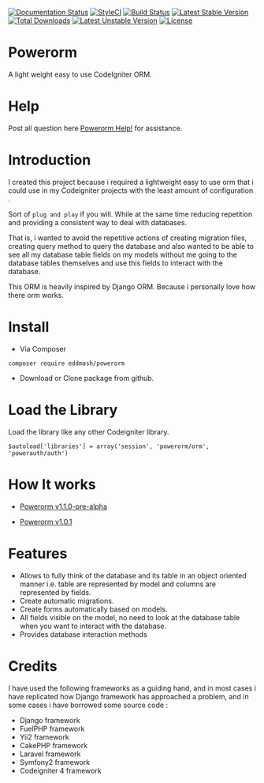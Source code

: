 [![Documentation Status](https://readthedocs.org/projects/powerorm/badge/?version=gh-pages)](http://powerorm.readthedocs.io/en/gh-pages/?badge=gh-pages)
[![StyleCI](https://styleci.io/repos/50822043/shield?style=flat)](https://styleci.io/repos/50822043)
[![Build Status](https://travis-ci.org/eddmash/powerorm.svg?branch=master)](https://travis-ci.org/eddmash/powerorm)
[![Latest Stable Version](https://poser.pugx.org/eddmash/powerorm/v/stable)](https://packagist.org/packages/eddmash/powerorm)
[![Total Downloads](https://poser.pugx.org/eddmash/powerorm/downloads)](https://packagist.org/packages/eddmash/powerorm)
[![Latest Unstable Version](https://poser.pugx.org/eddmash/powerorm/v/unstable)](https://packagist.org/packages/eddmash/powerorm)
[![License](https://poser.pugx.org/eddmash/powerorm/license)](https://packagist.org/packages/eddmash/powerorm)

# Powerorm
A light weight easy to use CodeIgniter ORM.

# Help
Post all question here [Powerorm Help!](https://groups.google.com/d/forum/powerorm-users) for assistance.
# Introduction
I created this project because i required a lightweight easy to use orm that i could use in my Codeigniter projects 
with the least amount of configuration .

Sort of `plug and play` if you will. While at the same time reducing repetition and providing a consistent way to deal
with databases.

That is, i wanted to avoid the repetitive actions of creating migration files, creating query method to query the 
database and also wanted to be able to see all my database table fields on my models without me going to the database 
tables themselves and use this fields to interact with the database.

This ORM is heavily inspired by Django ORM. Because i personally love how there orm works.

# Install

- Via Composer

`composer require eddmash/powerorm`

- Download or Clone package from github.

# Load the Library

Load the library like any other Codeigniter library.

`$autoload['libraries'] = array('session', 'powerorm/orm', 'powerauth/auth')`


# How It works

 - [Powerorm v1.1.0-pre-alpha](readme/1_1_0.md)

 - [Powerorm v1.0.1](readme/1_0_1.md)


# Features
 - Allows to fully think of the database and its table in an object oriented manner i.e. 
    table are represented by model and columns are represented by fields.
 - Create automatic migrations.
 - Create forms automatically based on models.
 - All fields visible on the model, no need to look at the database table when you want to interact with the database.
 - Provides database interaction methods

 # Credits
 I have used the following frameworks as a guiding hand, and in most cases i have replicated how Django framework has
 approached a problem, and in some cases i have borrowed some source code :
 
 - Django framework
 - FuelPHP framework
 - Yii2 framework
 - CakePHP framework
 - Laravel framework
 - Symfony2 framework
 - Codeigniter 4 framework
